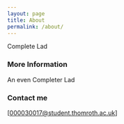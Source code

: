 ```yaml
---
layout: page
title: About
permalink: /about/
---
```


Complete Lad

### More Information

An even Completer Lad

### Contact me

[000030017@student.thomroth.ac.uk]
